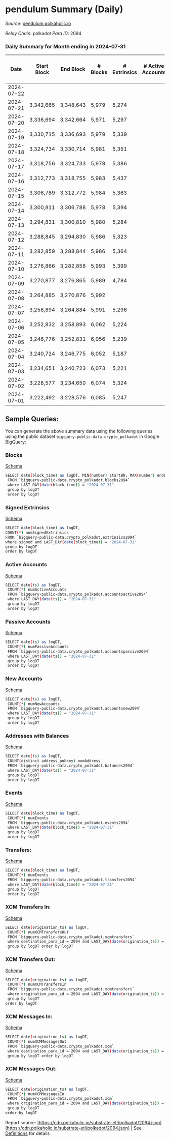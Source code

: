 # pendulum Summary (Daily)

_Source_: [pendulum.polkaholic.io](https://pendulum.polkaholic.io)

*Relay Chain*: polkadot
*Para ID*: 2094



### Daily Summary for Month ending in 2024-07-31


| Date    | Start Block | End Block | # Blocks | # Extrinsics | # Active Accounts | # Passive Accounts | # New Accounts | # Addresses | # Events  | # Transfers ($USD) | # XCM Transfers In ($USD) | # XCM Transfers Out ($USD) | # XCM In | # XCM Out | Issues |
|---------|-------------|-----------|----------|--------------|-------------------|--------------------|----------------|-------------|-----------|--------------------|---------------------------|----------------------------|----------|-----------|--------|
| 2024-07-22 |  |  |  |  |  |  |  |  |  |   |   |   |  |  |  |
| 2024-07-21 | 3,342,665 | 3,348,643 | 5,979 | 5,274 |  |  |  | 2,234 | 51,041 | 23  |   |   |  |  |  |
| 2024-07-20 | 3,336,694 | 3,342,664 | 5,971 | 5,297 |  |  |  | 2,232 | 51,154 | 45  |   |   |  |  |  |
| 2024-07-19 | 3,330,715 | 3,336,693 | 5,979 | 5,339 |  |  |  | 2,232 | 51,364 | 33  |   |   |  |  |  |
| 2024-07-18 | 3,324,734 | 3,330,714 | 5,981 | 5,351 |  |  |  | 2,233 | 51,582 | 61  |   |   |  |  |  |
| 2024-07-17 | 3,318,756 | 3,324,733 | 5,978 | 5,386 |  |  |  | 2,233 | 51,653 | 53  |   |   |  |  |  |
| 2024-07-16 | 3,312,773 | 3,318,755 | 5,983 | 5,437 |  |  |  | 2,232 | 49,910 | 90  |   |   |  |  |  |
| 2024-07-15 | 3,306,789 | 3,312,772 | 5,984 | 5,363 |  |  |  | 2,226 | 49,331 | 54  |   |   |  |  |  |
| 2024-07-14 | 3,300,811 | 3,306,788 | 5,978 | 5,394 |  |  |  | 2,226 | 51,812 | 80  |   |   |  |  |  |
| 2024-07-13 | 3,294,831 | 3,300,810 | 5,980 | 5,284 |  |  |  | 2,226 | 51,167 | 50  |   |   |  |  |  |
| 2024-07-12 | 3,288,845 | 3,294,830 | 5,986 | 5,323 |  |  |  | 2,225 | 51,402 | 67  |   |   |  |  |  |
| 2024-07-11 | 3,282,859 | 3,288,844 | 5,986 | 5,364 |  |  |  | 2,223 | 51,913 | 96  |   |   |  |  |  |
| 2024-07-10 | 3,276,866 | 3,282,858 | 5,993 | 5,399 |  |  |  | 2,219 | 52,017 | 101  |   |   |  |  |  |
| 2024-07-09 | 3,270,877 | 3,276,865 | 5,989 | 4,784 |  |  |  |  | 48,990 | 113  |   |   |  |  |  |
| 2024-07-08 | 3,264,885 | 3,270,876 | 5,992 |  |  |  |  |  |  |   |   |   |  |  |  |
| 2024-07-07 | 3,258,894 | 3,264,884 | 5,991 | 5,296 |  |  |  |  | 51,392 | 134  |   |   |  |  |  |
| 2024-07-06 | 3,252,832 | 3,258,893 | 6,062 | 5,224 |  |  |  |  | 50,977 | 94  |   |   |  |  |  |
| 2024-07-05 | 3,246,776 | 3,252,831 | 6,056 | 5,239 |  |  |  |  | 51,094 | 73  |   |   |  |  |  |
| 2024-07-04 | 3,240,724 | 3,246,775 | 6,052 | 5,187 |  |  |  |  | 50,674 | 61  |   |   |  |  |  |
| 2024-07-03 | 3,234,651 | 3,240,723 | 6,073 | 5,221 |  |  |  |  | 50,912 | 39  |   |   |  |  |  |
| 2024-07-02 | 3,228,577 | 3,234,650 | 6,074 | 5,324 |  |  |  |  | 52,139 | 193  |   |   |  |  |  |
| 2024-07-01 | 3,222,492 | 3,228,576 | 6,085 | 5,247 |  |  |  |  | 50,704 | 68  |   |   |  |  |  |

## Sample Queries:
You can generate the above summary data using the following queries using the public dataset `bigquery-public-data.crypto_polkadot` in Google BigQuery:


### Blocks 

[Schema](https://github.com/colorfulnotion/substrate-etl/blob/main/schema/blocks.json)

```bash
SELECT date(block_time) as logDT, MIN(number) startBN, MAX(number) endBN, COUNT(*) numBlocks 
 FROM `bigquery-public-data.crypto_polkadot.blocks2094`  
 where LAST_DAY(date(block_time)) = "2024-07-31" 
 group by logDT 
 order by logDT
```

### Signed Extrinsics 

[Schema](https://github.com/colorfulnotion/substrate-etl/blob/main/schema/extrinsics.json)

```bash
SELECT date(block_time) as logDT, 
COUNT(*) numSignedExtrinsics 
FROM `bigquery-public-data.crypto_polkadot.extrinsics2094`  
where signed and LAST_DAY(date(block_time)) = "2024-07-31" 
group by logDT 
order by logDT
```

### Active Accounts 

[Schema](https://github.com/colorfulnotion/substrate-etl/blob/main/schema/accountsactive.json)

```bash
SELECT date(ts) as logDT, 
 COUNT(*) numActiveAccounts 
 FROM `bigquery-public-data.crypto_polkadot.accountsactive2094` 
 where LAST_DAY(date(ts)) = "2024-07-31" 
 group by logDT 
 order by logDT
```

### Passive Accounts 

[Schema](https://github.com/colorfulnotion/substrate-etl/blob/main/schema/accountspassive.json)

```bash
SELECT date(ts) as logDT, 
 COUNT(*) numPassiveAccounts 
 FROM `bigquery-public-data.crypto_polkadot.accountspassive2094` 
 where LAST_DAY(date(ts)) = "2024-07-31" 
 group by logDT 
 order by logDT
```

### New Accounts 

[Schema](https://github.com/colorfulnotion/substrate-etl/blob/main/schema/accountsnew.json)

```bash
SELECT date(ts) as logDT, 
 COUNT(*) numNewAccounts 
 FROM `bigquery-public-data.crypto_polkadot.accountsnew2094` 
 where LAST_DAY(date(ts)) = "2024-07-31" 
 group by logDT
 order by logDT
```

### Addresses with Balances 

[Schema](https://github.com/colorfulnotion/substrate-etl/blob/main/schema/balances.json)

```bash
SELECT date(ts) as logDT,
 COUNT(distinct address_pubkey) numAddress 
 FROM `bigquery-public-data.crypto_polkadot.balances2094` 
 where LAST_DAY(date(ts)) = "2024-07-31" 
 group by logDT 
 order by logDT
```

### Events 

[Schema](https://github.com/colorfulnotion/substrate-etl/blob/main/schema/events.json)

```bash
SELECT date(block_time) as logDT, 
 COUNT(*) numEvents 
 FROM `bigquery-public-data.crypto_polkadot.events2094` 
 where LAST_DAY(date(block_time)) = "2024-07-31" 
 group by logDT 
 order by logDT
```

### Transfers:

[Schema](https://github.com/colorfulnotion/substrate-etl/blob/main/schema/transfers.json)

```bash
SELECT date(block_time) as logDT, 
 COUNT(*) numEvents 
 FROM `bigquery-public-data.crypto_polkadot.transfers2094` 
 where LAST_DAY(date(block_time)) = "2024-07-31" 
 group by logDT 
 order by logDT
```

### XCM Transfers In: 

[Schema](https://github.com/colorfulnotion/substrate-etl/blob/main/schema/xcmtransfers.json)

```bash
SELECT date(origination_ts) as logDT, 
 COUNT(*) numXCMTransfersOut 
 FROM `bigquery-public-data.crypto_polkadot.xcmtransfers` 
 where destination_para_id = 2094 and LAST_DAY(date(origination_ts)) = "2024-07-31" 
 group by logDT order by logDT
```

### XCM Transfers Out: 

[Schema](https://github.com/colorfulnotion/substrate-etl/blob/main/schema/xcmtransfers.json)

```bash
SELECT date(origination_ts) as logDT, 
 COUNT(*) numXCMTransfersIn 
 FROM `bigquery-public-data.crypto_polkadot.xcmtransfers` 
 where origination_para_id = 2094 and LAST_DAY(date(origination_ts)) = "2024-07-31" 
 group by logDT 
order by logDT
```

### XCM Messages In: 

[Schema](https://github.com/colorfulnotion/substrate-etl/blob/main/schema/xcm.json)

```bash
SELECT date(origination_ts) as logDT, 
 COUNT(*) numXCMMessagesOut 
 FROM `bigquery-public-data.crypto_polkadot.xcm` 
 where destination_para_id = 2094 and LAST_DAY(date(origination_ts)) = "2024-07-31" 
 group by logDT order by logDT
```

### XCM Messages Out: 

[Schema](https://github.com/colorfulnotion/substrate-etl/blob/main/schema/xcm.json)

```bash
SELECT date(origination_ts) as logDT, 
 COUNT(*) numXCMMessagesIn 
 FROM `bigquery-public-data.crypto_polkadot.xcm` 
 where origination_para_id = 2094 and LAST_DAY(date(origination_ts)) = "2024-07-31" 
 group by logDT 
order by logDT
```


Report source: [https://cdn.polkaholic.io/substrate-etl/polkadot/2094.json](https://cdn.polkaholic.io/substrate-etl/polkadot/2094.json) | See [Definitions](/DEFINITIONS.md) for details
